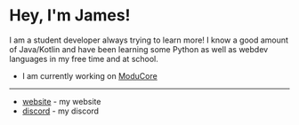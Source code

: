 # Hey, I'm James!
I am a student developer always trying to learn more! I know a good amount of Java/Kotlin and have been learning some Python as well as webdev languages in my free time and at school.

- I am currently working on [ModuCore](https://github.com/Jaimss/moducore)

---

- [website](https://jaims.dev) - my website
- [discord](https://discord.jaims.dev) - my discord
